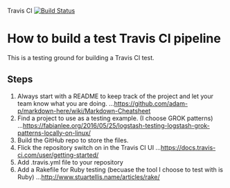 Travis CI [![Build Status](https://travis-ci.org/jeff-cook/Test_Travis_CI.svg?branch=master)](https://travis-ci.org/jeff-cook/Test_Travis_CI)

# How to build a test Travis CI pipeline

This is a testing ground for building a Travis CI test.

## Steps
1. Always start with a README to keep track of the project and let your team know what you are doing.
...https://github.com/adam-p/markdown-here/wiki/Markdown-Cheatsheet
2. Find a project to use as a testing example.  (I choose GROK patterns) 
...https://fabianlee.org/2016/05/25/logstash-testing-logstash-grok-patterns-locally-on-linux/
3. Build the GitHub repo to store the files.
4. Flick the repository switch on in the Travis CI UI
...https://docs.travis-ci.com/user/getting-started/
5. Add .travis.yml file to your repository
6. Add a Rakefile for Ruby testing (becuase the tool I choose to test with is Ruby)
...http://www.stuartellis.name/articles/rake/
